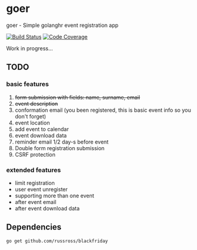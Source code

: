 # goer
goer - Simple golanghr event registration app

[![Build Status](https://travis-ci.org/golanghr/goer.svg)](https://travis-ci.org/golanghr/goer) [![Code Coverage](http://gocover.io/_badge/github.com/golanghr/goer)](http://gocover.io/github.com/golanghr/goer)

Work in progress...

## TODO

### basic features
1. ~~form submission with fields: name, surname, email~~
2. ~~event description~~
3. conformation email (you been registered, this is basic event info so you don't forget)
4. event location
5. add event to calendar
6. event download data
7. reminder email 1/2 day-s before event
8. Double form registration submission
9. CSRF protection

### extended features
- limit registration
- user event unregister
- supporting more than one event
- after event email
- after event download data

## Dependencies

```bash
go get github.com/russross/blackfriday
```
